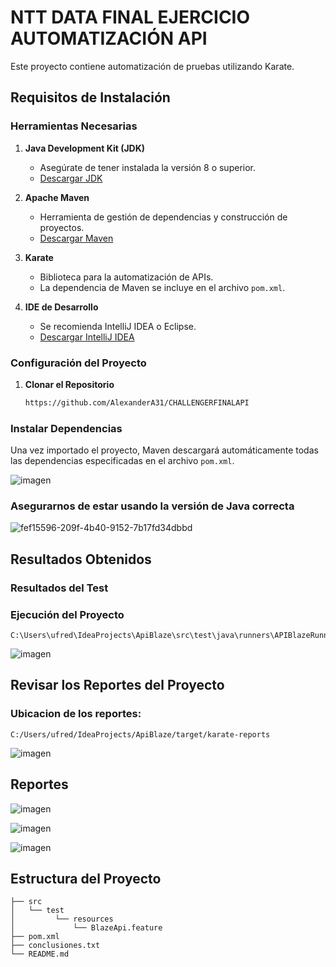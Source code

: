 # NTT DATA FINAL EJERCICIO AUTOMATIZACIÓN API

Este proyecto contiene automatización de pruebas utilizando Karate.

## Requisitos de Instalación

### Herramientas Necesarias

1. **Java Development Kit (JDK)**
   - Asegúrate de tener instalada la versión 8 o superior.
   - [Descargar JDK](https://www.oracle.com/java/technologies/javase-downloads.html)

2. **Apache Maven**
   - Herramienta de gestión de dependencias y construcción de proyectos.
   - [Descargar Maven](https://maven.apache.org/download.cgi)

3. **Karate**
   - Biblioteca para la automatización de APIs.
   - La dependencia de Maven se incluye en el archivo `pom.xml`.

4. **IDE de Desarrollo**
   - Se recomienda IntelliJ IDEA o Eclipse.
   - [Descargar IntelliJ IDEA](https://www.jetbrains.com/idea/download/)

### Configuración del Proyecto

1. **Clonar el Repositorio**
   ```bash
   https://github.com/AlexanderA31/CHALLENGERFINALAPI
   
### Instalar Dependencias

Una vez importado el proyecto, Maven descargará automáticamente todas las dependencias especificadas en el archivo `pom.xml`. 

![imagen](https://github.com/user-attachments/assets/158783f2-be7e-4a1b-b900-70a5b4a64f7e)

### Asegurarnos de estar usando la versión de Java correcta 

![fef15596-209f-4b40-9152-7b17fd34dbbd](https://github.com/user-attachments/assets/82c3fef3-52c6-441a-a051-189e1402af05)

## Resultados Obtenidos

### Resultados del Test

### Ejecución del Proyecto 

    C:\Users\ufred\IdeaProjects\ApiBlaze\src\test\java\runners\APIBlazeRunner.java

![imagen](https://github.com/user-attachments/assets/d44f6cc4-ae62-452f-876c-12630a997489)

## Revisar los Reportes del Proyecto 

### Ubicacion de los reportes: 

    C:/Users/ufred/IdeaProjects/ApiBlaze/target/karate-reports

![imagen](https://github.com/user-attachments/assets/52894ef7-7789-4bf7-af1e-09d973f4316c)

## Reportes 

![imagen](https://github.com/user-attachments/assets/c29a5ec9-8938-45d5-863a-f4e20d0cd911)

![imagen](https://github.com/user-attachments/assets/3a7fcbff-6224-47b2-8e14-cbb1675f4f9e)

![imagen](https://github.com/user-attachments/assets/79492c62-426b-496c-9c19-3ca421d38b43)


## Estructura del Proyecto

```plaintext
├── src
│   └── test
│         └── resources
│             └── BlazeApi.feature
├── pom.xml
├── conclusiones.txt
└── README.md
